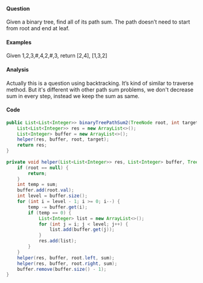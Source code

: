 #### Question
Given a binary tree, find all of its path sum. The path doesn’t need to start from root and end at leaf.
#### Examples
Given 1,2,3,#,4,2,#,3, return [2,4], [1,3,2]
#### Analysis
Actually this is a question using backtracking. It’s kind of similar to traverse method. But it's different with other path sum problems, we don't decrease sum in every step, instead we keep the sum as same.
#### Code
```java
public List<List<Integer>> binaryTreePathSum2(TreeNode root, int target) {
    List<List<Integer>> res = new ArrayList<>();
    List<Integer> buffer = new ArrayList<>();
    helper(res, buffer, root, target);
    return res;
}
    
private void helper(List<List<Integer>> res, List<Integer> buffer, TreeNode root, int sum) {
    if (root == null) {
        return;
    }
    int temp = sum;
    buffer.add(root.val);
    int level = buffer.size();
    for (int i = level - 1; i >= 0; i--) {
        temp -= buffer.get(i);
        if (temp == 0) {
            List<Integer> list = new ArrayList<>();
            for (int j = i; j < level; j++) {
                list.add(buffer.get(j));
            }
            res.add(list);
        }
    }
    helper(res, buffer, root.left, sum);
    helper(res, buffer, root.right, sum);
    buffer.remove(buffer.size() - 1);
}
```